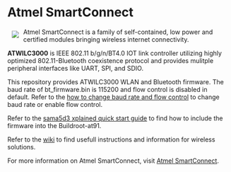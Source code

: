 # Atmel SmartConnect 

<a href="http://www.atmel.com"><img src="http://www.atmel.com/Images/atmel.png" align="left" hspace="10" vspace="6"></a>

Atmel SmartConnect is a family of self-contained, low power and certified modules bringing wireless internet connectivity.

**ATWILC3000** is IEEE 802.11 b/g/n/BT4.0 IOT link controller utilizing highly optimized 802.11-Bluetooth coexistence protocol and provides mulitple peripheral interfaces like UART, SPI, and SDIO.

This repository provides ATWILC3000 WLAN and Bluetooth firmware. The baud rate of bt_firmware.bin is 115200 and flow control is disabled in default. Refer to the [how to change baud rate and flow control](https://github.com/atwilc3000/driver/wiki/bluetooth#baud-rate-and-flow-control) to change baud rate or enable flow control. 

Refer to the [sama5d3 xplained quick start guide](https://github.com/atwilc3000/driver/wiki/sama5d3-xplained) to find how to include the firmware into the Buildroot-at91. 

Refer to the [wiki](https://github.com/atwilc3000/driver/wiki) to find usefull instructions and information for wireless solutions. 

For more information on Atmel SmartConnect, visit [Atmel SmartConnect](http://www.atmel.com/products/wireless/wifi/smart-connect.aspx).
